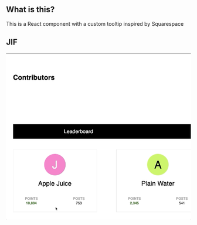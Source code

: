 ## What is this?

This is a React component with a custom tooltip inspired by Squarespace

## JIF

![A GIF of the tooltip in action](https://github.com/isarisariver/contributor-card/blob/master/Nov-15-2020%2011-38-21.gif)
